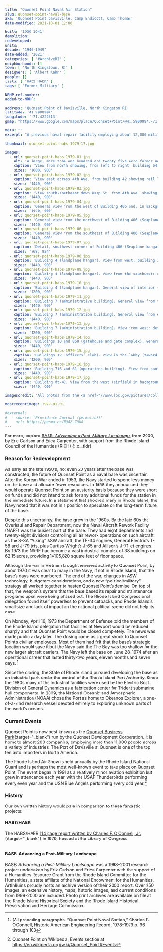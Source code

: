 ```yaml
---
title: "Quonset Point Naval Air Station"
slug: quonset-point-naval-base
aka: 'Quonset Point Davisville, Camp Endicott, Camp Thomas'
date-modified: 2021-10-01 12:00

built: '1939–1941'
demolition:
redeveloped:
units:
decade: '1940-1949'
date-added: '2021'
categories: [ '#ArchiveRI' ]
neighborhoods: []
town: [ 'North Kingstown, RI' ]
designers: [ 'Albert Kahn' ]
people: []
lists: [ 'HABS HAER' ]
tags: [ 'Former Military' ]

NRHP-ref-number:
added-to-NRHP:

address: 'Quonset Point of Davisville, North Kingston RI'
latitude: '41.5900997'
longitude: '-71.4222613'
gmap: "https://www.google.com/maps/place/Quonset+Point/@41.5900997,-71.4222613,14z/data=!4m9!1m2!2m1!1squonset+point+address!3m5!1s0x89e5b26a5b1212c5:0x90523400dec4ae47!8m2!3d41.5901028!4d-71.4042234!15sChVxdW9uc2V0IHBvaW50IGFkZHJlc3MiAkgBkgEJcGVuaW5zdWxh"

meta: ""
excerpt: "A previous naval repair facility employing about 12,000 military personnel eventually turned into an industrial park once the Navy left"

thumbnail: quonset-point-habs-1979-17.jpg

images:
  - url: quonset-point-habs-1979-01.jpg
    alt: 'A large, more than one hundred and twenty five acre former naval facility on the southern coast of Rhode Island. Since its decommissioning in 1973, the land and a few of the remaining buildings have been put to use as a shipping port and industrial park.'
    caption: 'View from north showing, from left to right, building 64 (power and heating plant), 61 (operations building/control tower), 3,4,5, and 6 (the landplane hangars), and (in right background) 425 (enlisted barracks)'
    sizes: '1600, 900'
  - url: quonset-point-habs-1979-02.jpg
    caption: 'View east across 4th Ave. from building 42 showing rail lines and, from left to right, building 16, 484, 483, 374, and 375 in the warehouse complex'
    sizes: '1440, 900'
  - url: quonset-point-habs-1979-03.jpg
    caption: 'View south-southeast down Wasp St. from 4th Ave. showing, from left to right, building d-180, 60 (air rework facility), 458, 419, 418, 416, and 19-20'
    sizes: '1440, 900'
  - url: quonset-point-habs-1979-04.jpg
    caption: 'General view from the west of Building 406 and, in background, building 2 and 1. (Seaplane hangars 3,2, and 1), built 1939-42'
    sizes: '1440, 900'
  - url: quonset-point-habs-1979-05.jpg
    caption: 'General view from the northwest of Building 406 (Seaplane hangar 3), built 1941-42'
    sizes: '1440, 900'
  - url: quonset-point-habs-1979-06.jpg
    caption: 'General view from the southeast of Building 406 (Seaplane hangar 3) with one-story addition built 1954'
    sizes: '1440, 900'
  - url: quonset-point-habs-1979-07.jpg
    caption: 'Detail, southwest corner of Building 406 (Seaplane hangar 3)'
    sizes: '768, 924'
  - url: quonset-point-habs-1979-08.jpg
    caption: 'Building 4 (landplane hangar). View from west; building 3 (landplane hangar) in right background'
    sizes: '1440, 900'
  - url: quonset-point-habs-1979-09.jpg
    caption: 'Building 4 (landplane hangar). View from the southwest: detail of side elevation showing typical curtain wall, window and door treatment; portions of framing and roof monitor visible'
    sizes: '1440, 900'
  - url: quonset-point-habs-1979-10.jpg
    caption: 'Building 4 (landplane hangar). General view of interior — view to east'
    sizes: '1200, 900'
  - url: quonset-point-habs-1979-11.jpg
    caption: 'Building 7 (administrative building). General view from the southwest showing entrance/main elevation and southwest side. In background on left: a portion of building 41. In background on right: structure 68 (water tower)'
    sizes: '1440, 900'
  - url: quonset-point-habs-1979-12.jpg
    caption: 'Building 7 (administration building). General view from east showing south (rear) elevation and east end with stepped entrance canopy (an addition). A portion of building 8 (hospital) visible in the background on right'
    sizes: '1440, 900'
  - url: quonset-point-habs-1979-13.jpg
    caption: 'Building 7 (administration building). View from west: detail of main entrance and stair tower'
    sizes: '1200, 900'
  - url: quonset-point-habs-1979-14.jpg
    caption: 'Buildings 10 and 850 (gatehouse and gate complex). General view from northwest'
    sizes: '1440, 900'
  - url: quonset-point-habs-1979-15.jpg
    caption: 'Buildings 12 (officers’ club). View in the lobby (toward the south)'
    sizes: '1200, 900'
  - url: quonset-point-habs-1979-16.jpg
    caption: 'Building 716 and 61 (operations building). View from south showing building 616 (a quonset hut) and, in background, the control tower on building 61'
    sizes: '1440, 900'
  - url: quonset-point-habs-1979-17.jpg
    caption: 'Building dt-42. View from the west (airfield in background)'
    sizes: '1440, 900'

imagescredit: 'All photos from the <a href="//www.loc.gov/pictures/collection/hh/item/ri0347/" target="_blank">Historic American Engineering Record and Historic American Buildings Surveys</a>'

mostrecentimage: 1979-01-01

#external:
#  - source: 'Providence Journal (permalink)'
#    url: https://perma.cc/MQ4Z-Z9K4
---
```


For more, explore [BASE: _Advancing a Post-Military Landscape_](/community/quonsetpoint) from 2000, by Eric Carlson and Erica Carpenter, with support from the Rhode Island Council of the Humanities (<span class="abbr">RICH</span>)
{:.o__tldr}

### Reason for Redevelopment

As early as the late 1950’s, not even 20 years after the base was constructed, the future of Quonset Point as a naval base was uncertain. After the Korean War ended in 1953, the Navy started to spend less money on the base and allocate fewer resources. In 1958 they announced they would operate Quonset Point on an austerity basis because they were short on funds and did not intend to ask for any additional funds for the station in the immediate future. In a statement that shocked many in Rhode Island, the Navy noted that it was not in a position to speculate on the long-term future of the base. 

Despite this uncertainty, the base grew in the 1960s. By the late 60s the Overhaul and Repair Department, now the Naval Aircraft Rework Facility (<span class="abbr">NARF</span>) was the busiest part of the base. They had eight departments and twenty-eight divisions controlling all air rework operations on such aircraft as the S-3A “Viking” ASW aircraft, the TF-34 engines, General Electric’s T-58 and J-79 jets, plus Curtiss-Wright’s J-65 and Allison’s J-71 jet engines. By 1973 the <span class="abbr">NARF</span> had become a vast industrial complex of 38 buildings on 62.15 acres, providing 1»105,820 square feet of floor space.

Although the war in Vietnam brought renewed activity to Quonset Point, by about 1970 it was clear to many in the Navy, if not in Rhode Island, that the base’s days were numbered. The end of the war, changes in ASW technology, budgetary considerations, and a new “political/military” strategy all worked together to hasten Quonset Point’s demise. On top of that, the weapon’s system that the base based its repair and maintenance programs upon were being phased out. The Rhode Island Congressional delegation found itself powerless to prevent cutbacks, and Rhode Island’s small size and lack of impact on the national political scene did not help its case. 

On Monday, April 16, 1973 the Department of Defense told the members of the Rhode Island delegation that facilities at Newport would be reduced sharply and that Quonset Point would be closed completely. The news was made public a day later. The closing came as a great shock to Quonset Point’s civilian employees. Most of them had felt that the base’s strategic location would save it but the Navy said the The Bay was too shallow for the new larger aircraft carriers. The Navy left the base on June 28, 1974 after an operational career that lasted thirty-two years, eleven months and seven days. [^1]

[^1]: (All preceding paragraphs) “Quonset Point Naval Station,” Charles F. O’Connell, Historic American Engineering Record, 1978–1979 p. 96 through 103

Since the closing, the State of Rhode Island pursued developing the base as an industrial park under the control of the Rhode Island Port Authority. Since the 1980s many of the Industrial facilities were used by the Electric Boat Division of General Dynamics as a fabrication center for Trident submarine hull components. In 2009, the National Oceanic and Atmospheric Administration (<span class="abbr">NOAA</span>) chose the Port as home to Okeanos Explorer, a one-of-a-kind research vessel devoted entirely to exploring unknown parts of the world’s oceans. 


### Current Events

Quonset Point is now best known as the [Quonset Business Park](http://www.quonset.com){:target="_blank"} run by the Quonset Development Corporation. It is home to almost 200 companies, employing more than 11,000 people across a variety of industries. The Port of Davisville at Quonset is one of the top ten auto importers in North America.

The Rhode Island Air Show is held annually by the Rhode Island National Guard and is perhaps the most well-known event to take place on Quonset Point. The event began in 1991 as a relatively minor aviation exhibition but grew in attendance each year, with the USAF Thunderbirds performing every even year and the USN Blue Angels performing every odd year.[^2]

[^2]: Quonset Point on Wikipedia, Events section at https://en.wikipedia.org/wiki/Quonset_Point#Events


### History

Our own written history would pale in comparison to these fantastic projects:

#### HABS/HAER

The HABS/HAER [114 page report written by Charles F. O’Connell, Jr.](//www.loc.gov/pictures/collection/hh/item/ri0347/){:target="_blank"} in 1979, housed at the Library of Congress

<figure class="u__img u__img--right" aria-hidden="true">
  <a href="http://artinruins.com/community/quonsetpoint/">
    <img src="http://artinruins.com/community/quonsetpoint/quonset/33q100399c18a.jpg" alt="" />
  </a>
</figure> 

#### BASE: Advancing a Post-Military Landscape

BASE: _Advancing a Post-Military Landscape_ was a 1998–2001 research project undertaken by Erik Carlson and Erica Carpenter with the support of a Humanities Resource Grant from the Rhode Island Committee for the Humanities, a state affiliate of the National Endowment for the Humanities. ArtInRuins proudly hosts [an archive version of their 2000 report](http://artinruins.com/community/quonsetpoint). Over 250 images, an extensive history, maps, historic images, and current conditions from 1999-2000 are included. Photo print archives are available on file at the Rhode Island Historical Society and the Rhode Island Historical Preservation and Heritage Commission. 
